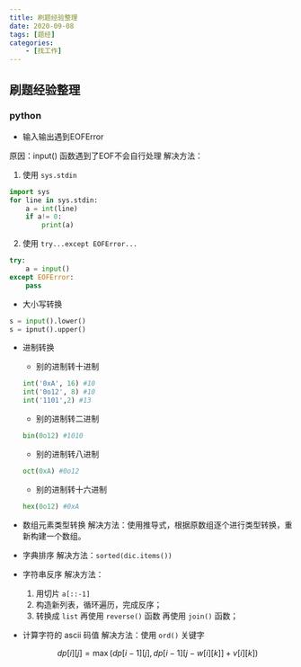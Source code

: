 ```yaml
---
title: 刷题经验整理
date: 2020-09-08
tags: [题经]
categories: 
    - [找工作]
---
```

## 刷题经验整理

### python

- 输入输出遇到EOFError

原因：input() 函数遇到了EOF不会自行处理
解决方法：

1. 使用 `sys.stdin`

```python
import sys
for line in sys.stdin:
    a = int(line)
    if a!= 0:
        print(a)
```

2. 使用 `try...except EOFError...`

```python
try:
    a = input()
except EOFError:
    pass
```

- 大小写转换

```python
s = input().lower()
s = ipnut().upper()
```

- 进制转换
  - 别的进制转十进制
  
  ``` Python
  int('0xA', 16) #10
  int('0o12', 8) #10
  int('1101',2) #13
  ```
  
  - 别的进制转二进制

  ``` Python
  bin(0o12) #1010
  ```
  
  - 别的进制转八进制

  ``` Python
  oct(0xA) #0o12
  ```
  
  - 别的进制转十六进制

  ``` Python
  hex(0o12) #0xA
  ```

- 数组元素类型转换
  解决方法：使用推导式，根据原数组逐个进行类型转换，重新构建一个数组。

- 字典排序
  解决方法：`sorted(dic.items())`

- 字符串反序
  解决方法：

  1. 用切片 `a[::-1]`
  2. 构造新列表，循环遍历，完成反序；
  3. 转换成 `list` 再使用 `reverse()` 函数 再使用 `join()` 函数；

- 计算字符的 ascii 码值
  解决方法：使用 `ord()` 关键字

  $$
  dp[i][j] = \max(dp[i-1][j],dp[i-1][j-w[i][k]]+v[i][k])
  $$